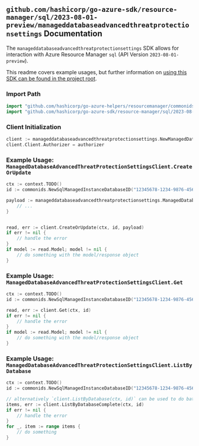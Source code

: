 
## `github.com/hashicorp/go-azure-sdk/resource-manager/sql/2023-08-01-preview/manageddatabaseadvancedthreatprotectionsettings` Documentation

The `manageddatabaseadvancedthreatprotectionsettings` SDK allows for interaction with Azure Resource Manager `sql` (API Version `2023-08-01-preview`).

This readme covers example usages, but further information on [using this SDK can be found in the project root](https://github.com/hashicorp/go-azure-sdk/tree/main/docs).

### Import Path

```go
import "github.com/hashicorp/go-azure-helpers/resourcemanager/commonids"
import "github.com/hashicorp/go-azure-sdk/resource-manager/sql/2023-08-01-preview/manageddatabaseadvancedthreatprotectionsettings"
```


### Client Initialization

```go
client := manageddatabaseadvancedthreatprotectionsettings.NewManagedDatabaseAdvancedThreatProtectionSettingsClientWithBaseURI("https://management.azure.com")
client.Client.Authorizer = authorizer
```


### Example Usage: `ManagedDatabaseAdvancedThreatProtectionSettingsClient.CreateOrUpdate`

```go
ctx := context.TODO()
id := commonids.NewSqlManagedInstanceDatabaseID("12345678-1234-9876-4563-123456789012", "example-resource-group", "managedInstanceName", "databaseName")

payload := manageddatabaseadvancedthreatprotectionsettings.ManagedDatabaseAdvancedThreatProtection{
	// ...
}


read, err := client.CreateOrUpdate(ctx, id, payload)
if err != nil {
	// handle the error
}
if model := read.Model; model != nil {
	// do something with the model/response object
}
```


### Example Usage: `ManagedDatabaseAdvancedThreatProtectionSettingsClient.Get`

```go
ctx := context.TODO()
id := commonids.NewSqlManagedInstanceDatabaseID("12345678-1234-9876-4563-123456789012", "example-resource-group", "managedInstanceName", "databaseName")

read, err := client.Get(ctx, id)
if err != nil {
	// handle the error
}
if model := read.Model; model != nil {
	// do something with the model/response object
}
```


### Example Usage: `ManagedDatabaseAdvancedThreatProtectionSettingsClient.ListByDatabase`

```go
ctx := context.TODO()
id := commonids.NewSqlManagedInstanceDatabaseID("12345678-1234-9876-4563-123456789012", "example-resource-group", "managedInstanceName", "databaseName")

// alternatively `client.ListByDatabase(ctx, id)` can be used to do batched pagination
items, err := client.ListByDatabaseComplete(ctx, id)
if err != nil {
	// handle the error
}
for _, item := range items {
	// do something
}
```
